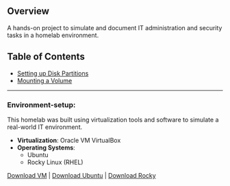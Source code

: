 ## Overview
A hands-on project to simulate and document IT administration and security tasks in a homelab environment.

## Table of Contents

  - [Setting up Disk Partitions](Setting-up-disk-partitions.md)
  - [Mounting a Volume](Mounting-a-volume)

___

### Environment-setup:

This homelab was built using virtualization tools and software to simulate a real-world IT environment.
- **Virtualization**: Oracle VM VirtualBox 
- **Operating Systems**:
  - Ubuntu 
  - Rocky Linux (RHEL) 
 
[Download VM](https://www.oracle.com/virtualization/technologies/vm/downloads/virtualbox-downloads.html)  |  [Download Ubuntu](https://ubuntu.com/download)  |  [Download Rocky](https://rockylinux.org/download)
